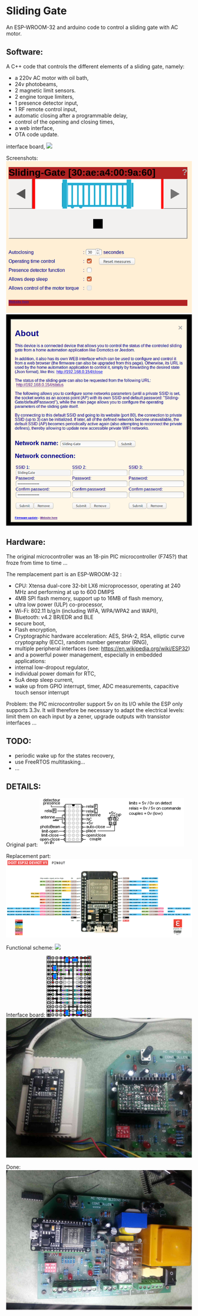 Sliding Gate
============

An ESP-WROOM-32 and arduino code to control a sliding gate with AC motor.


Software:
---------

A C++ code that controls the different elements of a sliding gate, namely:
- a 220v AC motor with oil bath,
- 24v photobeams,
- 2 magnetic limit sensors.
- 2 engine torque limiters,
- 1 presence detector input,
- 1 RF remote control input,
- automatic closing after a programmable delay,
- control of the opening and closing times,
- a web interface,
- OTA code update.

interface board, ![](doc/images/switchBoard.png)


Screenshots: ![](doc/images/screenshot.png) ![](doc/images/about.png)

Hardware:
---------

The original microcontroller was an 18-pin PIC microcontroller (F745?) that froze from time to time ...

The remplacement part is an ESP-WROOM-32 :
- CPU: Xtensa dual-core 32-bit LX6 microprocessor, operating at 240 MHz and performing at up to 600 DMIPS
- 4MB SPI flash memory, support up to 16MB of flash memory,
- ultra low power (ULP) co-processor,
- Wi-Fi: 802.11 b/g/n (including WFA, WPA/WPA2 and WAPI),
- Bluetooth: v4.2 BR/EDR and BLE
- secure boot,
- Flash encryption,
- Cryptographic hardware acceleration: AES, SHA-2, RSA, elliptic curve cryptography (ECC), random number generator (RNG),
- multiple peripheral interfaces (see: https://en.wikipedia.org/wiki/ESP32)
- and a powerful power management, especially in embedded applications:
 - internal low-dropout regulator,
 - individual power domain for RTC,
 - 5uA deep sleep current,
 - wake up from GPIO interrupt, timer, ADC measurements, capacitive touch sensor interrupt

Problem: the PIC microcontroller support 5v on its I/O while the ESP only supports 3.3v. It will therefore be necessary to adapt the electrical levels: limit them on each input by a zener, upgrade outputs with transistor interfaces ...


TODO:
-----

- periodic wake up for the states recovery,
- use FreeRTOS multitasking...
- ...


DETAILS:
--------

Original part:
![](doc/images/picSchema.png)


Replacement part:
![](doc/images/esp32pinout.png)


Functional scheme:
![](doc/images/boardSchema.png)





Interface board:
![](doc/images/board.png)
![](doc/images/interface.jpg)


Done:
![](doc/images/done.jpg)

